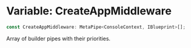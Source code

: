 # Variable: CreateAppMiddleware

```ts
const CreateAppMiddleware: MetaPipe<ConsoleContext, IBlueprint>[];
```

Array of builder pipes with their priorities.
